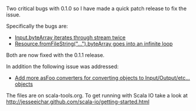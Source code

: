 Two critical bugs with 0.1.0 so I have made a quick patch release to fix the issue.

Specifically the bugs are:

 * [Input.byteArray iterates through stream twice](https://github.com/jesseeichar/scala-io/issues/closed#issue/3)
 * [Resource.fromFileString("...").byteArray goes into an infinite loop](https://github.com/jesseeichar/scala-io/issues/closed#issue/5)

Both are now fixed with the 0.1.1 release.

In addition the following issue was addressed:

 * [Add more asFoo converters for converting objects to Input/Output/etc... objects](https://github.com/jesseeichar/scala-io/issues/closed#issue/2)

The files are on scala-tools.org.  To get running with Scala IO take a look at http://jesseeichar.github.com/scala-io/getting-started.html